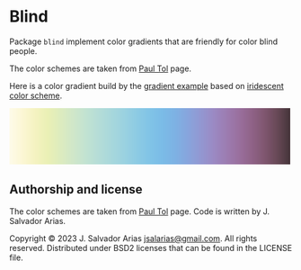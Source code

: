 # Blind

Package `blind` implement color gradients
that are friendly for color blind people.

The color schemes are taken from [Paul Tol](https://personal.sron.nl/~pault/) page.

Here is a color gradient build by the [gradient example](blind_gradient_test.go)
based on [iridescent color scheme](https://personal.sron.nl/~pault/#fig:scheme_iridescent).

![Gradient example](gradient.png)

## Authorship and license

The color schemes are taken from [Paul Tol](https://personal.sron.nl/~pault/) page.
Code is written by J. Salvador Arias.

Copyright © 2023 J. Salvador Arias <jsalarias@gmail.com>.
All rights reserved.
Distributed under BSD2 licenses that can be found in the LICENSE file.
